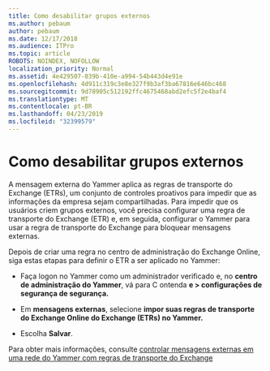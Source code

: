 ```yaml
---
title: Como desabilitar grupos externos
ms.author: pebaum
author: pebaum
ms.date: 12/17/2018
ms.audience: ITPro
ms.topic: article
ROBOTS: NOINDEX, NOFOLLOW
localization_priority: Normal
ms.assetid: 4e429507-039b-410e-a994-54b443d4e91e
ms.openlocfilehash: 4d911c319c3e8e327f9b3af3ba67816e646bc468
ms.sourcegitcommit: 9d78905c512192ffc4675468abd2efc5f2e4baf4
ms.translationtype: MT
ms.contentlocale: pt-BR
ms.lasthandoff: 04/23/2019
ms.locfileid: "32399579"
---
```

# <a name="how-to-disable-external-groups"></a>Como desabilitar grupos externos

A mensagem externa do Yammer aplica as regras de transporte do Exchange (ETRs), um conjunto de controles proativos para impedir que as informações da empresa sejam compartilhadas. Para impedir que os usuários criem grupos externos, você precisa configurar uma regra de transporte do Exchange (ETR) e, em seguida, configurar o Yammer para usar a regra de transporte do Exchange para bloquear mensagens externas. 
  
Depois de criar uma regra no centro de administração do Exchange Online, siga estas etapas para definir o ETR a ser aplicado no Yammer:
  
- Faça logon no Yammer como um administrador verificado e, no **centro de administração do Yammer**, vá para C ontenda **e \> configurações de segurança de segurança.**
    
- Em **mensagens externas**, selecione **impor suas regras de transporte do Exchange Online do Exchange (ETRs) no Yammer.**
    
- Escolha **Salvar**. 
    
Para obter mais informações, consulte [controlar mensagens externas em uma rede do Yammer com regras de transporte do Exchange](https://support.office.com/article/Control-external-messaging-in-a-Yammer-network-with-Exchange-Transport-Rules-f8fd6403-c8f3-4307-9230-65304d6000d9)
  

